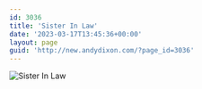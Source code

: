 ```yaml
---
id: 3036
title: 'Sister In Law'
date: '2023-03-17T13:45:36+00:00'
layout: page
guid: 'http://new.andydixon.com/?page_id=3036'
---
```


![Sister In Law](https://i0.wp.com/assets.g8x2.ldn.idrivee2-23.com/posters/Sister%20In%20Law%2001.jpg?w=1200&ssl=1 "Sister In Law")